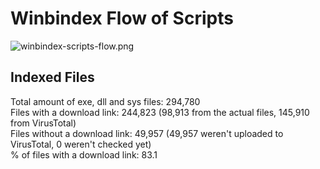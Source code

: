 # Winbindex Flow of Scripts

![winbindex-scripts-flow.png](winbindex-scripts-flow.png)

## Indexed Files

<!--FileStats-->
Total amount of exe, dll and sys files: 294,780  
Files with a download link: 244,823 (98,913 from the actual files, 145,910 from VirusTotal)  
Files without a download link: 49,957 (49,957 weren't uploaded to VirusTotal, 0 weren't checked yet)  
% of files with a download link: 83.1  
<!--/FileStats-->
